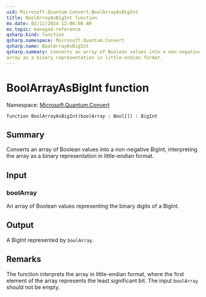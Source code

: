 ```yaml
---
uid: Microsoft.Quantum.Convert.BoolArrayAsBigInt
title: BoolArrayAsBigInt function
ms.date: 02/12/2024 12:00:00 AM
ms.topic: managed-reference
qsharp.kind: function
qsharp.namespace: Microsoft.Quantum.Convert
qsharp.name: BoolArrayAsBigInt
qsharp.summary: Converts an array of Boolean values into a non-negative BigInt, interpreting the
array as a binary representation in little-endian format.
---
```


# BoolArrayAsBigInt function

Namespace: [Microsoft.Quantum.Convert](xref:Microsoft.Quantum.Convert)

```qsharp
function BoolArrayAsBigInt(boolArray : Bool[]) : BigInt
```

## Summary
Converts an array of Boolean values into a non-negative BigInt, interpreting the
array as a binary representation in little-endian format.

## Input
### boolArray
An array of Boolean values representing the binary digits of a BigInt.

## Output
A BigInt represented by `boolArray`.

## Remarks
The function interprets the array in little-endian format, where the first
element of the array represents the least significant bit.
The input `boolArray` should not be empty.
